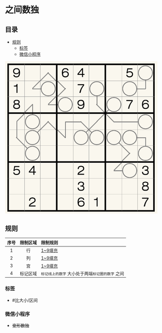# 之间数独
<!-- START doctoc generated TOC please keep comment here to allow auto update -->
<!-- DON'T EDIT THIS SECTION, INSTEAD RE-RUN doctoc TO UPDATE -->
## 目录

- [规则](#%E8%A7%84%E5%88%99)
  - [标签](#%E6%A0%87%E7%AD%BE)
  - [微信小程序](#%E5%BE%AE%E4%BF%A1%E5%B0%8F%E7%A8%8B%E5%BA%8F)

<!-- END doctoc generated TOC please keep comment here to allow auto update -->

![题](../../../images/sudoku/之间数独.png)

## 规则

| 序号  | 限制区域 | 限制规则                        |
|:---:|:----:|:----------------------------|
|  1  |  行   | [1~9填充]                     |
|  2  |  列   | [1~9填充]                     |
|  3  |  宫   | [1~9填充]                     |
|  4  | 标记区域 | `标记线上的数字` 大小处于两端`标记圈的数字` 之间 |

### 标签

- #比大小/区间

### 微信小程序

- ~~变形数独~~

[1~9填充]: ../../../rules.md#1to9填充
